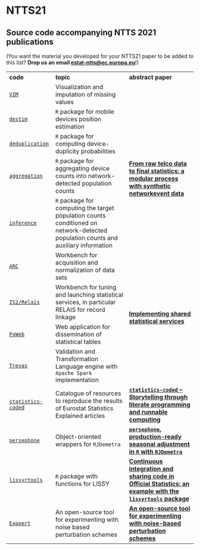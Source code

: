 NTTS21
======

Source code accompanying NTTS 2021 publications
---

(You want the material you developed for your NTTS21 paper to be added to this list? **Drop us an email [estat-ntts@ec.europa.eu](mailto:estat-ntts@ec.europa.eu)**!)

<table align="center">
<tr> <th align="left" valign="middle">code</th> 
     <th align="left" valign="middle">topic</th> 
     <th align="left" valign="middle">abstract paper</th> 
</tr> 
<!-- VIM -->
<tr> <td align="left" valign="middle" >
     <a href="https://github.com/statistikat/VIM"><code>VIM</code></a> </td>
     <td align="left" valign="middle">Visualization and imputation of missing values</td> 
     <td align="left" valign="middle">
     <strong><a href=""></a></strong> </td>     
</tr> 
<!-- destim / deduplication / aggregation / inference -->
<tr> <td align="left" valign="middle"><a href="https://github.com/MobilePhoneESSnetBigData/destim"><code>destim</code></a> </td>
      <td align="left" valign="middle"><code>R</code> package for mobile devices position estimation</td> 
      <td align="left" valign="middle" rowspan="4"><strong><a href="https://coms.events/NTTS2021/data/x_abstracts/x_abstract_53.pdf">From raw telco data to final statistics: a modular process with synthetic networkevent data</a></strong> </td>     
</tr> 
<tr> <td align="left" valign="middle"><a href="https://github.com/MobilePhoneESSnetBigData/deduplication"><code>deduplication</code></a> </td>
      <td align="left" valign="middle"><code>R</code> package for computing  device-duplicity  probabilities</td> 
</tr> 
<tr> <td align="left" valign="middle"><a href="https://github.com/MobilePhoneESSnetBigData/aggregation"><code>aggregation</code></a> </td>
      <td align="left" valign="middle"><code>R</code> package for aggregating device counts into network-detected population counts</td> 
</tr> 
<tr> <td align="left" valign="middle"><a href="https://github.com/MobilePhoneESSnetBigData/inference"><code>inference</code></a> </td>
      <td align="left" valign="middle"><code>R</code> package for computing  the  target  population  counts  conditioned  on  network-detected  population  counts  and  auxiliary  information</td> 
</tr> 
<!-- ARC / is2 / PxWeb / Trevas -->
<tr> <td align="left" valign="middle"><a href="https://github.com/InseeFr/ARC"><code>ARC</code></a> </td>
      <td align="left" valign="middle">Workbench for acquisition and normalization of data sets</td> 
      <td align="left" valign="middle" rowspan="4"><strong><a href="https://coms.events/NTTS2021/data/x_abstracts/x_abstract_148.docx">Implementing shared statistical services</a></strong> </td>     
</tr> 
<tr> <td align="left" valign="middle"><a href="https://github.com/mecdcme/is2"><code>IS2/Relais</code></a> </td>
      <td align="left" valign="middle">Workbench for tuning and launching statistical services, in particular RELAIS for record linkage</td> 
</tr> 
<tr> <td align="left" valign="middle"><a href="https://github.com/statisticssweden/PxWeb"><code>PxWeb</code></a> </td>
      <td align="left" valign="middle">Web application for dissemination of statistical tables</td> 
</tr> 
<tr> <td align="left" valign="middle"><a href="https://github.com/InseeFr/Trevas"><code>Trevas</code></a> </td>
      <td align="left" valign="middle">Validation and Transformation Language engine with <code>Apache Spark</code> implementation</td> 
</tr> 
<!-- statistics-coded -->
<tr> <td align="left" valign="middle"><a href="https://github.com/eurostat/statistics-coded"><code>statistics-coded</code></a> </td>
      <td align="left" valign="middle">Catalogue of resources to reproduce the results of Eurostat Statistics Explained articles </td> 
      <td align="left" valign="middle"><strong><a href="https://coms.events/NTTS2021/data/x_abstracts/x_abstract_40.pdf"><code>statistics-coded</code> – Storytelling through literate programming and runnable computing</a></strong> </td>     
</tr> 
<!-- persephone -->
<tr> <td align="left" valign="middle"><a href="https://github.com/statistikat/persephone"><code>persephone</code></a> </td>
      <td align="left" valign="middle">Object-oriented wrappers for <code>RJDemetra</code> </td> 
      <td align="left" valign="middle"><strong><a href="https://coms.events/NTTS2021/data/x_abstracts/x_abstract_12.pdf"><code>persephone</code>, production-ready seasonal adjustment in <code>R</code> with <code>RJDemetra</code></a></strong> </td>     
</tr>
<!-- lissyrtools -->
<tr> <td align="left" valign="middle"><a href="https://github.com/JosepER/lissyrtools"><code>lissyrtools</code></a> </td>
      <td align="left" valign="middle"><code>R</code> package with functions for LISSY</td> 
      <td align="left" valign="middle"><strong><a href="https://coms.events/NTTS2021/data/x_abstracts/x_abstract_25.docx">Continuous integration and sharing code in Official Statistics: an example with the <code>lissyrtools</code> package</a></strong> </td>     
</tr> 
<!-- Exppert -->
<tr> <td align="left" valign="middle"><a href="https://github.com/marcoStocchi/NTTS_Exppert"><code>Exppert</code></a> </td>
      <td align="left" valign="middle">An open-source tool for experimenting with noise based perturbation schemes</td> 
      <td align="left" valign="middle"><strong><a href="https://coms.events/NTTS2021/data/x_abstracts/x_abstract_105.pdf">An open-source tool for experimenting with noise-based perturbation schemes</strong> </td>     
</tr> 
     
     
<!-- INSERT YOUR OWN REPO -->
<!-- <tr> <td align="left" valign="middle"><a href="LINK_TO_THE_REPO"><code>NAME_OF_THE_REPO</code></a> </td>
      <td align="left" valign="middle">DESCRIPTION_OF_THE_REPO</td> 
      <td align="left" valign="middle"><strong><a href="LINK_TO_THE_ARTICLE">TITLE_OF_THE_ARTICLE</a></strong> </td>     
</tr>  -->
</table>  
